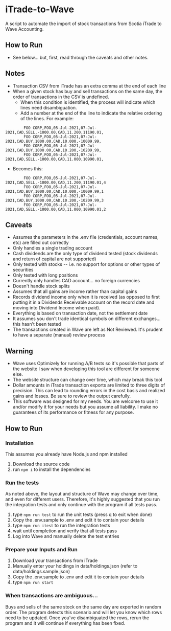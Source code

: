 # iTrade-to-Wave
A script to automate the import of stock transactions from Scotia iTrade to Wave Accounting.

## How to Run
- See below... but, first, read through the caveats and other notes.

## Notes
- Transaction CSV from iTrade has an extra comma at the end of each line
- When a given stock has buy and sell transactions on the same day, the order of transactions in the CSV is undefined.
    - When this condition is identified, the process will indicate which lines need disambiguation.
    - Add a number at the end of the line to indicate the relative ordering of the lines. For example:
```
        FOO CORP,FOO,05-Jul-2021,07-Jul-2021,CAD,SELL,-1000.00,CAD,11.200,11190.01,
        FOO CORP,FOO,05-Jul-2021,07-Jul-2021,CAD,BUY,1000.00,CAD,10.000,-10009.99,
        FOO CORP,FOO,05-Jul-2021,07-Jul-2021,CAD,BUY,1000.00,CAD,10.200,-10209.99,
        FOO CORP,FOO,05-Jul-2021,07-Jul-2021,CAD,SELL,-1000.00,CAD,11.000,10990.01,
```

  - Becomes this:

```
        FOO CORP,FOO,05-Jul-2021,07-Jul-2021,CAD,SELL,-1000.00,CAD,11.200,11190.01,4
        FOO CORP,FOO,05-Jul-2021,07-Jul-2021,CAD,BUY,1000.00,CAD,10.000,-10009.99,1
        FOO CORP,FOO,05-Jul-2021,07-Jul-2021,CAD,BUY,1000.00,CAD,10.200,-10209.99,3
        FOO CORP,FOO,05-Jul-2021,07-Jul-2021,CAD,SELL,-1000.00,CAD,11.000,10990.01,2
```


## Caveats
- Assumes the parameters in the .env file (credentials, account names, etc) are filled out correctly
- Only handles a single trading account
- Cash dividends are the only type of dividend tested (stock dividends and return of capital are not supported)
- Only tested with stocks -- i.e. no support for options or other types of securities
- Only tested with long positions
- Currently only handles CAD account... no foreign currencies
- Doesn't handle stock splits
- Assumes that all gains are income rather than capital gains
- Records dividend income only when it is received (as opposed to first putting it in a Dividends Receivable account on the record date and moving into Dividend Income when paid).
- Everything is based on transaction date, not the settlement date
- It assumes you don't trade identical symbols on different exchanges... this hasn't been tested
- The transactions created in Wave are left as Not Reviewed. It's prudent to have a separate (manual) review process

## Warning
- Wave uses Optimizely for running A/B tests so it's possible that parts of the website I saw when developing this tool are different for someone else.
- The website structure can change over time, which may break this tool
- Dollar amounts in iTrade transaction exports are limited to three digits of precision. This can lead to rounding errors in the cost basis and realized gains and losses. Be sure to review the output carefully.
- This software was designed for my needs. You are welcome to use it and/or modify it for your needs but you assume all liability. I make no guarantees of its performance or fitness for any purpose.

## How to Run

### Installation
This assumes you already have Node.js and npm installed
1. Download the source code
2. run `npm i` to install the dependencies

### Run the tests
As noted above, the layout and structure of Wave may change over time, and even for different users.
Therefore, it's highly suggested that you run the integration tests and only continue with the
program if all tests pass.
1. type `npm run test` to run the unit tests (press q to exit when done)
2. Copy the .env.sample to .env and edit it to contain your details
3. type `npm run itest` to run the integration tests
4. wait until completion and verify that all tests pass
5. Log into Wave and manually delete the test entries

### Prepare your Inputs and Run
1. Download your transactions from iTrade
2. Manually enter your holdings in data/holdings.json (refer to data/holdings.sample.json)
3. Copy the .env.sample to .env and edit it to contain your details
4. type `npm run start`

### When transactions are ambiguous...
Buys and sells of the same stock on the same day are exported in random order.
The program detects this scenario and will let you know which rows need to be updated.
Once you've disambiguated the rows, rerun the program and it will continue if everything has been fixed.
